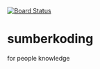 [![Board Status](https://dev.azure.com/soetardjo9090/12ef2fba-b6d9-4e2c-b954-5a7b2596403c/c40df2ae-ed5b-42e9-acf8-14621ad6b87c/_apis/work/boardbadge/455e96ad-e6be-4514-976c-33de4732e74a)](https://dev.azure.com/soetardjo9090/12ef2fba-b6d9-4e2c-b954-5a7b2596403c/_boards/board/t/c40df2ae-ed5b-42e9-acf8-14621ad6b87c/Microsoft.RequirementCategory)
# sumberkoding
for people knowledge
